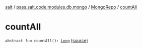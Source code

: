 [salt](../../index.md) / [pass.salt.code.modules.db.mongo](../index.md) / [MongoRepo](index.md) / [countAll](./count-all.md)

# countAll

`abstract fun countAll(): `[`Long`](https://kotlinlang.org/api/latest/jvm/stdlib/kotlin/-long/index.html) [(source)](https://github.com/kurbaniec-tgm/salt/tree/master/code/modules/db/mongo/MongoRepo.kt#L14)